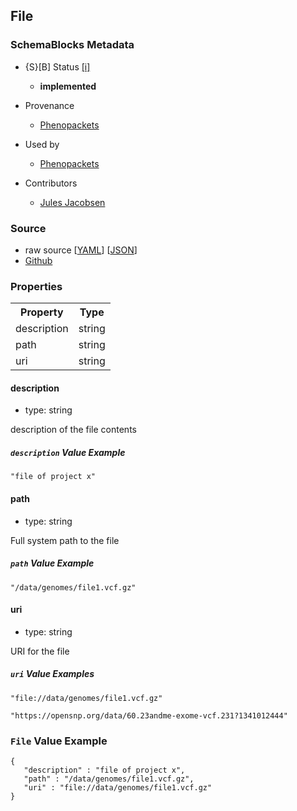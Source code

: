 
## File

### SchemaBlocks Metadata

* {S}[B] Status  [[i]](https://schemablocks.org/about/sb-status-levels.html)
    - __implemented__


* Provenance  

    - [Phenopackets](https://github.com/phenopackets/phenopacket-schema/blob/master/docs/file.rst)  

* Used by  

    - [Phenopackets](https://github.com/phenopackets/phenopacket-schema/blob/master/docs/file.rst)  

* Contributors  

    - [Jules Jacobsen](https://orcid.org/0000-0002-3265-15918)  
<!--more-->

### Source

* raw source [[YAML](./File.yaml)] [[JSON](./File.json)] 
* [Github](https://github.com/ga4gh-schemablocks/playground/blob/master/sb-meta/File.yaml)

### Properties

<table>
  <tr>
    <th>Property</th>
    <th>Type</th>
  </tr>
  <tr>
    <td>description</td>
    <td>string</td>
  </tr>
  <tr>
    <td>path</td>
    <td>string</td>
  </tr>
  <tr>
    <td>uri</td>
    <td>string</td>
  </tr>

</table>

    
#### description

* type: string

description of the file contents

##### `description` Value Example  

```
"file of project x"
```
    
#### path

* type: string

Full system path to the file

##### `path` Value Example  

```
"/data/genomes/file1.vcf.gz"
```
    
#### uri

* type: string

URI for the file

##### `uri` Value Examples  

```
"file://data/genomes/file1.vcf.gz"
```
```
"https://opensnp.org/data/60.23andme-exome-vcf.231?1341012444"
```

### `File` Value Example  

```
{
   "description" : "file of project x",
   "path" : "/data/genomes/file1.vcf.gz",
   "uri" : "file://data/genomes/file1.vcf.gz"
}
```

